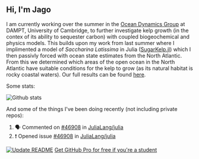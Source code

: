## Hi, I'm Jago

I am currently working over the summer in the [Ocean Dynamics Group](http://www.damtp.cam.ac.uk/user/jrt51/) at DAMPT, University of Cambridge, to further investigate kelp growth (in the contex of its ability to sequester carbon) with coupled biogeochemical and physics models. This builds upon my work from last summer where I implimented a model of _Saccharina Latissima_ in Julia ([SugarKelp.jl](https://github.com/jagoosw/SugarKelp.jl)) which I then passivly forced with ocean state estimates from the North Atlantic. From this we determined which areas of the open ocean in the North Atlantic have suitable conditions for the kelp to grow (as its natural habitat is rocky coastal waters). Our full results can be found [here](https://www.frontiersin.org/articles/10.3389/fmars.2021.793977/full). 

Some stats:

![Github stats](https://github-readme-stats.vercel.app/api?username=jagoosw&count_private=true&show_icons=true&theme=radical&hide_title=true&hide_border=true&text_color=d8dee9&icon_color=8fbcbb&bg_color=2e3440&title_color=a3be8c)
[](https://komarev.com/ghpvc/?username=jagoosw&color=2e3440)

And some of the things I've been doing recently (not including private repos):
<!--START_SECTION:activity-->
1. 🗣 Commented on [#46908](https://github.com/JuliaLang/julia/issues/46908) in [JuliaLang/julia](https://github.com/JuliaLang/julia)
2. ❗️ Opened issue [#46908](https://github.com/JuliaLang/julia/issues/46908) in [JuliaLang/julia](https://github.com/JuliaLang/julia)
<!--END_SECTION:activity-->


[![Update README](https://github.com/jagoosw/jagoosw/actions/workflows/update-readme.yml/badge.svg)](https://github.com/jagoosw/jagoosw/actions/workflows/update-readme.yml)
[Get GitHub Pro for free if you're a student](https://education.github.com/pack)

